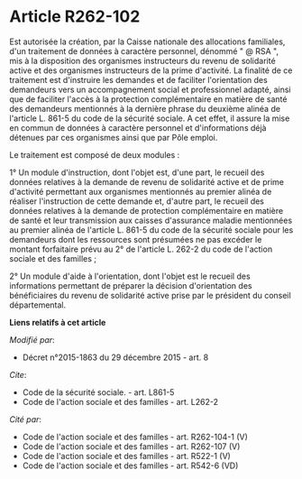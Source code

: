 # Article R262-102

Est autorisée la création, par la Caisse nationale des allocations familiales, d'un traitement de données à caractère
personnel, dénommé " @ RSA ", mis à la disposition des organismes instructeurs du revenu de solidarité active et des
organismes instructeurs de la prime d'activité. La finalité de ce traitement est d'instruire les demandes et de faciliter
l'orientation des demandeurs vers un accompagnement social et professionnel adapté, ainsi que de faciliter l'accès à la
protection complémentaire en matière de santé des demandeurs mentionnés à la dernière phrase du deuxième alinéa de l'article
L. 861-5 du code de la sécurité sociale. A cet effet, il assure la mise en commun de données à caractère personnel et
d'informations déjà détenues par ces organismes ainsi que par Pôle emploi. 

Le traitement est composé de deux modules : 

1° Un module d'instruction, dont l'objet est, d'une part, le recueil des données relatives à la demande de revenu de
solidarité active et de prime d'activité permettant aux organismes mentionnés au premier alinéa de réaliser l'instruction de
cette demande et, d'autre part, le recueil des données relatives à la demande de protection complémentaire en matière de
santé et leur transmission aux caisses d'assurance maladie mentionnées au premier alinéa de l'article L. 861-5 du code de la
sécurité sociale pour les demandeurs dont les ressources sont présumées ne pas excéder le montant forfaitaire prévu au 2° de
l'article L. 262-2 du code de l'action sociale et des familles ; 

2° Un module d'aide à l'orientation, dont l'objet est le recueil des informations permettant de préparer la décision
d'orientation des bénéficiaires du revenu de solidarité active prise par le président du conseil départemental.

**Liens relatifs à cet article**

_Modifié par_:

  - Décret n°2015-1863 du 29 décembre 2015 - art. 8

_Cite_:

  - Code de la sécurité sociale. - art. L861-5
  - Code de l'action sociale et des familles - art. L262-2

_Cité par_:

  - Code de l'action sociale et des familles - art. R262-104-1 (V)
  - Code de l'action sociale et des familles - art. R262-107 (V)
  - Code de l'action sociale et des familles - art. R522-1 (V)
  - Code de l'action sociale et des familles - art. R542-6 (VD)
